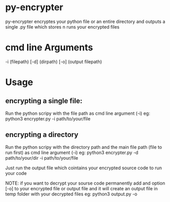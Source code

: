 # py-encrypter

py-encrypter encryptes your python file or an entire directory and outputs a single .py file which stores n runs your encrypted files

# cmd line Arguments
-i (filepath)
[-d] (dirpath)
[-o] (output filepath)

# Usage
## encrypting a single file:
Run the python scripy with the file path as cmd line argument (-i)
eg: python3 encrypter.py -i path/to/your/file

## encrypting a directory
Run the python scripy with the directory path and the main file path (file to run first) as cmd line argument (-i)
eg:  python3 encrypter.py -d path/to/your/dir -i path/to/your/file

Just run the output file which cointains your encrypted source code to run your code

NOTE: if you want to decrypt your sourse code permanently add and option [-o] to your encrypted file or output file and it will create an output file in temp folder with your decrypted files
eg: python3 output.py -o
